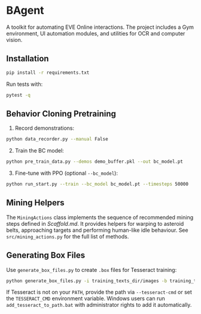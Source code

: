 # BAgent

A toolkit for automating EVE Online interactions. The project includes a Gym environment, UI automation modules, and utilities for OCR and computer vision.

## Installation

```bash
pip install -r requirements.txt
```

Run tests with:

```bash
pytest -q
```

## Behavior Cloning Pretraining

1. Record demonstrations:

```bash
python data_recorder.py --manual False
```

2. Train the BC model:

```bash
python pre_train_data.py --demos demo_buffer.pkl --out bc_model.pt
```

3. Fine-tune with PPO (optional `--bc_model`):

```bash
python run_start.py --train --bc_model bc_model.pt --timesteps 50000
```

## Mining Helpers

The ``MiningActions`` class implements the sequence of recommended mining
steps defined in *Scaffold.md*. It provides helpers for warping to asteroid
belts, approaching targets and performing human-like idle behaviour. See
``src/mining_actions.py`` for the full list of methods.

## Generating Box Files

Use `generate_box_files.py` to create `.box` files for Tesseract training:

```bash
python generate_box_files.py -i training_texts_dir/images -b training_texts_dir/box
```

If Tesseract is not on your `PATH`, provide the path via `--tesseract-cmd` or
set the `TESSERACT_CMD` environment variable. Windows users can run
`add_tesseract_to_path.bat` with administrator rights to add it automatically.
